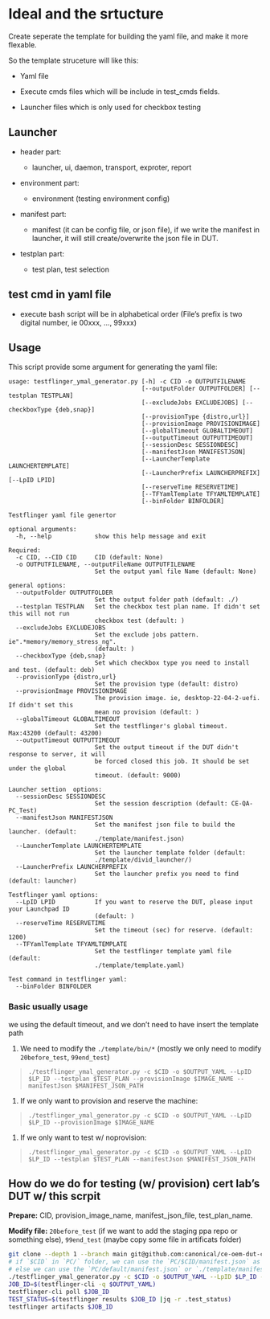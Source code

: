 # Ideal and the srtucture

Create seperate the template for building the yaml file, and make it more flexable.

So the template struceture will like this:

- Yaml file

- Execute cmds files which will be include in test_cmds fields.

- Launcher files which is only used for checkbox testing

## Launcher

- header part:
  - launcher, ui, daemon, transport, exproter, report

- environment part:
  - environment (testing environment config)

- manifest part:
  - manifest (it can be config file, or json file),
    if we write the manifest in launcher,
    it will still create/overwrite the json file in DUT.

- testplan part:
  - test plan, test selection

## test cmd in yaml file

- execute bash script will be in alphabetical order
  (File’s prefix is two digital number, ie 00xxx, …, 99xxx)

## Usage

This script provide some argument for generating the yaml file:
<!-- markdownlint-configure-file { "MD013": { "line_length": 150 } } -->
```text
usage: testflinger_ymal_generator.py [-h] -c CID -o OUTPUTFILENAME
                                     [--outputFolder OUTPUTFOLDER] [--testplan TESTPLAN]
                                     [--excludeJobs EXCLUDEJOBS] [--checkboxType {deb,snap}]
                                     [--provisionType {distro,url}]
                                     [--provisionImage PROVISIONIMAGE]
                                     [--globalTimeout GLOBALTIMEOUT]
                                     [--outputTimeout OUTPUTTIMEOUT]
                                     [--sessionDesc SESSIONDESC]
                                     [--manifestJson MANIFESTJSON]
                                     [--LauncherTemplate LAUNCHERTEMPLATE]
                                     [--LauncherPrefix LAUNCHERPREFIX] [--LpID LPID]
                                     [--reserveTime RESERVETIME]
                                     [--TFYamlTemplate TFYAMLTEMPLATE]
                                     [--binFolder BINFOLDER]

Testflinger yaml file genertor

optional arguments:
  -h, --help            show this help message and exit

Required:
  -c CID, --CID CID     CID (default: None)
  -o OUTPUTFILENAME, --outputFileName OUTPUTFILENAME
                        Set the output yaml file Name (default: None)

general options:
  --outputFolder OUTPUTFOLDER
                        Set the output folder path (default: ./)
  --testplan TESTPLAN   Set the checkbox test plan name. If didn't set this will not run
                        checkbox test (default: )
  --excludeJobs EXCLUDEJOBS
                        Set the exclude jobs pattern. ie".*memory/memory_stress_ng".
                        (default: )
  --checkboxType {deb,snap}
                        Set which checkbox type you need to install and test. (default: deb)
  --provisionType {distro,url}
                        Set the provision type (default: distro)
  --provisionImage PROVISIONIMAGE
                        The provision image. ie, desktop-22-04-2-uefi. If didn't set this
                        mean no provision (default: )
  --globalTimeout GLOBALTIMEOUT
                        Set the testflinger's global timeout. Max:43200 (default: 43200)
  --outputTimeout OUTPUTTIMEOUT
                        Set the output timeout if the DUT didn't response to server, it will
                        be forced closed this job. It should be set under the global
                        timeout. (default: 9000)

Launcher settion  options:
  --sessionDesc SESSIONDESC
                        Set the session description (default: CE-QA-PC_Test)
  --manifestJson MANIFESTJSON
                        Set the manifest json file to build the launcher. (default:
                        ./template/manifest.json)
  --LauncherTemplate LAUNCHERTEMPLATE
                        Set the launcher template folder (default:
                        ./template/divid_launcher/)
  --LauncherPrefix LAUNCHERPREFIX
                        Set the launcher prefix you need to find (default: launcher)

Testflinger yaml options:
  --LpID LPID           If you want to reserve the DUT, please input your Launchpad ID
                        (default: )
  --reserveTime RESERVETIME
                        Set the timeout (sec) for reserve. (default: 1200)
  --TFYamlTemplate TFYAMLTEMPLATE
                        Set the testflinger template yaml file (default:
                        ./template/template.yaml)

Test command in testflinger yaml:
  --binFolder BINFOLDER
```

### Basic usually usage

we using the default timeout, and we don’t need to have insert the template
path

1. We  need to modify the `./template/bin/*`
(mostly we only need to modify `20before_test`, `99end_test`)

> `./testflinger_ymal_generator.py -c $CID -o $OUTPUT_YAML --LpID $LP_ID --testplan $TEST_PLAN --provisionImage $IMAGE_NAME --manifestJson $MANIFEST_JSON_PATH`

1. If we only want to provision and reserve the machine:

> `./testflinger_ymal_generator.py -c $CID -o $OUTPUT_YAML --LpID $LP_ID --provisionImage $IMAGE_NAME`

1. If we only want to test w/ noprovision:

> `./testflinger_ymal_generator.py -c $CID -o $OUTPUT_YAML --LpID $LP_ID --testplan $TEST_PLAN --manifestJson $MANIFEST_JSON_PATH`

## How do we do for testing (w/ provision) cert lab’s DUT w/ this scrpit

**Prepare:** CID, provision_image_name, manifest_json_file, test_plan_name.

**Modify file:** `20before_test` (if we want to add the staging ppa repo or
something else), `99end_test` (maybe copy some file in artificats folder)

```sh
git clone --depth 1 --branch main git@github.com:canonical/ce-oem-dut-checkbox-configuration.git
# if `$CID` in `PC/` folder, we can use the `PC/$CID/manifest.json` as `$MANIFEST_JSON_PATH`
# else we can use the `PC/default/manifest.json` or `./template/manifest.json` we modify by our self
./testflinger_ymal_generator.py -c $CID -o $OUTPUT_YAML --LpID $LP_ID --testplan $TEST_PLAN --provisionImage $IMAGE_NAME --manifestJson $MANIFEST_JSON_PATH
JOB_ID=$(testflinger-cli -q $OUTPUT_YAML)
testflinger-cli poll $JOB_ID
TEST_STATUS=$(testflinger results $JOB_ID |jq -r .test_status)
testflinger artifacts $JOB_ID
```
